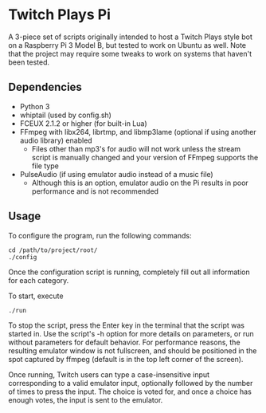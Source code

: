 # Twitch Plays Pi

A 3-piece set of scripts originally intended to host a Twitch Plays style bot on a Raspberry Pi 3 Model B, but tested to work on Ubuntu as well. Note that the project may require some tweaks to work on systems that haven't been tested.

## Dependencies

* Python 3
* whiptail (used by config.sh)
* FCEUX 2.1.2 or higher (for built-in Lua)
* FFmpeg with libx264, librtmp, and libmp3lame (optional if using another audio library) enabled
    * Files other than mp3's for audio will not work unless the stream script is manually changed and your version of FFmpeg supports the file type
* PulseAudio (if using emulator audio instead of a music file)
    * Although this is an option, emulator audio on the Pi results in poor performance and is not recommended

## Usage

To configure the program, run the following commands:

```
cd /path/to/project/root/
./config
```

Once the configuration script is running, completely fill out all information for each category.

To start, execute 

```
./run
```

To stop the script, press the Enter key in the terminal that the script was started in. Use the script's -h option for more details on parameters, or run without parameters for default behavior. For performance reasons, the resulting emulator window is not fullscreen, and should be positioned in the spot captured by ffmpeg (default is in the top left corner of the screen).

Once running, Twitch users can type a case-insensitive input corresponding to a valid emulator input, optionally followed by the number of times to press the input. The choice is voted for, and once a choice has enough votes, the input is sent to the emulator.
